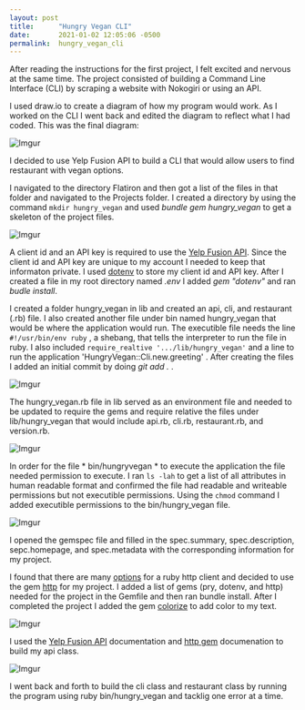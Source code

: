 ```yaml
---
layout: post
title:      "Hungry Vegan CLI"
date:       2021-01-02 12:05:06 -0500
permalink:  hungry_vegan_cli
---
```


After reading the instructions for the first project, I felt excited and nervous at the same time. The project consisted of building a Command Line Interface (CLI) by scraping a website with Nokogiri or using an API. 

I used draw.io to create a diagram of how my program would work. As I worked on the CLI I went back and edited the diagram to reflect what I had coded. This was the final diagram: 

![Imgur](https://i.imgur.com/BDBwAgi.png)


I decided to use Yelp Fusion API to build a CLI that would allow users to find restaurant with vegan options. 

I navigated to the directory Flatiron and then got a list of the files in that folder and navigated to the Projects folder. I created a directory by using the command `mkdir hungry_vegan` and used *bundle gem hungry_vegan* to get a skeleton of the project files. 

![Imgur](https://i.imgur.com/Bf5r5gh.png)

A client id and an API key is required to use the [Yelp Fusion API](https://github.com/bkeepers/dotenv).  Since the client id and API key are unique to my account I needed to keep that informaton private. I used [dotenv](https://github.com/bkeepers/dotenv) to store my client id and API key. After I created a file in my root directory named *.env* I added *gem "dotenv"* and ran *budle install*. 

I created a folder hungry_vegan in lib and created an api, cli, and restaurant (.rb) file. I also created another file under bin named hungry_vegan that would be where the application would run. The executible file needs the line `#!/usr/bin/env ruby` , a shebang, that tells the interpreter to run the file in ruby. I also included `require_realtive '.../lib/hungry_vegan'` and a line to run the application 'HungryVegan::Cli.new.greeting' . After creating the files I added an initial commit by doing *git add .* . 

![Imgur](https://i.imgur.com/Voev2ve.png)

The hungry_vegan.rb file in lib served as an environment file and needed to be updated to require the gems and require relative the files under lib/hungry_vegan that would include api.rb, cli.rb, restaurant.rb, and version.rb.

![Imgur](https://i.imgur.com/yX5I9de.png)

In order for the file * bin/hungryvegan * to execute the application the file needed permission to execute. I ran `ls -lah`
to get a list of all attributes in human readable format and confirmed the file had readable and writeable permissions but not executible permissions. Using the `chmod` command I added executible permissions to the bin/hungry_vegan file. 

![Imgur](https://i.imgur.com/2yLY13S.png)

I opened the gemspec file and filled in the spec.summary, spec.description, sepc.homepage, and spec.metadata with the corresponding information for my project. 


I found that there are many [options](https://blog.bearer.sh/top-ruby-http-client-gems/) for a ruby http client and decided to use the gem [http](https://github.com/httprb/http) for my project. I added a list of gems (pry, dotenv, and http) needed for the project in the Gemfile and then ran bundle install. After I completed the project I added the gem [colorize](https://github.com/fazibear/colorize) to add color to my text. 

![Imgur](https://i.imgur.com/DMptI9l.png)

I used the [Yelp Fusion API](https://www.yelp.com/developers/documentation/v3/get_started) documentation and [http gem](https://github.com/httprb/http) documenation to build my api class. 

![Imgur](https://i.imgur.com/zfnRvsE.png)

I went back and forth to build the cli class and restaurant class by running the program using ruby bin/hungry_vegan and tacklig one error at a time. 


